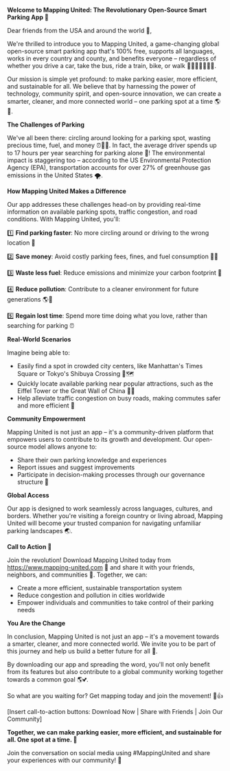 **Welcome to Mapping United: The Revolutionary Open-Source Smart Parking App 🚀**

Dear friends from the USA and around the world 👋,

We're thrilled to introduce you to Mapping United, a game-changing global open-source smart parking app that's 100% free, supports all languages, works in every country and county, and benefits everyone – regardless of whether you drive a car, take the bus, ride a train, bike, or walk 🚗🚌🚂🚴‍♀️🚶‍♂️.

Our mission is simple yet profound: to make parking easier, more efficient, and sustainable for all. We believe that by harnessing the power of technology, community spirit, and open-source innovation, we can create a smarter, cleaner, and more connected world – one parking spot at a time 🌎💚.

**The Challenges of Parking**

We've all been there: circling around looking for a parking spot, wasting precious time, fuel, and money ⏰💸🚗. In fact, the average driver spends up to 17 hours per year searching for parking alone 🤯! The environmental impact is staggering too – according to the US Environmental Protection Agency (EPA), transportation accounts for over 27% of greenhouse gas emissions in the United States 🌪️.

**How Mapping United Makes a Difference**

Our app addresses these challenges head-on by providing real-time information on available parking spots, traffic congestion, and road conditions. With Mapping United, you'll:

1️⃣ **Find parking faster**: No more circling around or driving to the wrong location 📍

2️⃣ **Save money**: Avoid costly parking fees, fines, and fuel consumption 💸🚗

3️⃣ **Waste less fuel**: Reduce emissions and minimize your carbon footprint 🌿

4️⃣ **Reduce pollution**: Contribute to a cleaner environment for future generations 🌎💚

5️⃣ **Regain lost time**: Spend more time doing what you love, rather than searching for parking ⏰

**Real-World Scenarios**

Imagine being able to:

* Easily find a spot in crowded city centers, like Manhattan's Times Square or Tokyo's Shibuya Crossing 🗼️🗺️
* Quickly locate available parking near popular attractions, such as the Eiffel Tower or the Great Wall of China 🗼️🏯
* Help alleviate traffic congestion on busy roads, making commutes safer and more efficient 🚧

**Community Empowerment**

Mapping United is not just an app – it's a community-driven platform that empowers users to contribute to its growth and development. Our open-source model allows anyone to:

* Share their own parking knowledge and experiences
* Report issues and suggest improvements
* Participate in decision-making processes through our governance structure 🤝

**Global Access**

Our app is designed to work seamlessly across languages, cultures, and borders. Whether you're visiting a foreign country or living abroad, Mapping United will become your trusted companion for navigating unfamiliar parking landscapes 🌏.

**Call to Action 🎉**

Join the revolution! Download Mapping United today from https://www.mapping-united.com 📱 and share it with your friends, neighbors, and communities 👫. Together, we can:

* Create a more efficient, sustainable transportation system
* Reduce congestion and pollution in cities worldwide
* Empower individuals and communities to take control of their parking needs

**You Are the Change**

In conclusion, Mapping United is not just an app – it's a movement towards a smarter, cleaner, and more connected world. We invite you to be part of this journey and help us build a better future for all 🌟.

By downloading our app and spreading the word, you'll not only benefit from its features but also contribute to a global community working together towards a common goal 🌎💕.

So what are you waiting for? Get mapping today and join the movement! 🚀👍

[Insert call-to-action buttons: Download Now | Share with Friends | Join Our Community]

**Together, we can make parking easier, more efficient, and sustainable for all. One spot at a time. 🌟**

Join the conversation on social media using #MappingUnited and share your experiences with our community! 📱